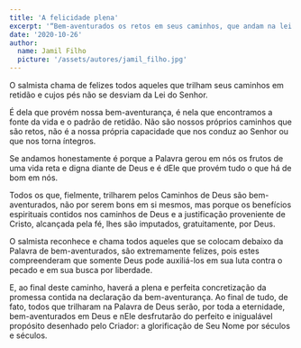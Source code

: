 ```yaml
---
title: 'A felicidade plena'
excerpt: '“Bem-aventurados os retos em seus caminhos, que andam na lei do Senhor” – Salmos 119.1'
date: '2020-10-26'
author:
  name: Jamil Filho
  picture: '/assets/autores/jamil_filho.jpg'
---
```


O salmista chama de felizes todos aqueles que trilham seus caminhos em retidão e cujos pés não se desviam da Lei do Senhor.

É dela que provém nossa bem-aventurança, é nela que encontramos a fonte da vida e o padrão de retidão. Não são nossos próprios caminhos que são retos, não é a nossa própria capacidade que nos conduz ao Senhor ou que nos torna íntegros.

Se andamos honestamente é porque a Palavra gerou em nós os frutos de uma vida reta e digna diante de Deus e é dEle que provém tudo o que há de bom em nós.

Todos os que, fielmente, trilharem pelos Caminhos de Deus são bem-aventurados, não por serem bons em si mesmos, mas porque os benefícios espirituais contidos nos caminhos de Deus e a justificação proveniente de Cristo, alcançada pela fé, lhes são imputados, gratuitamente, por Deus.

O salmista reconhece e chama todos aqueles que se colocam debaixo da Palavra de bem-aventurados, são extremamente felizes, pois estes compreenderam que somente Deus pode auxiliá-los em sua luta contra o pecado e em sua busca por liberdade.

E, ao final deste caminho, haverá a plena e perfeita concretização da promessa contida na declaração da bem-aventurança. Ao final de tudo, de fato, todos que trilharam na Palavra de Deus serão, por toda a eternidade, bem-aventurados em Deus e nEle desfrutarão do perfeito e inigualável propósito desenhado pelo Criador: a glorificação de Seu Nome por séculos e séculos.